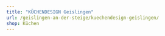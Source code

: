 ```yaml
---
title: "KÜCHENDESIGN Geislingen"
url: /geislingen-an-der-steige/kuechendesign-geislingen/
shop: Küchen
---
```

